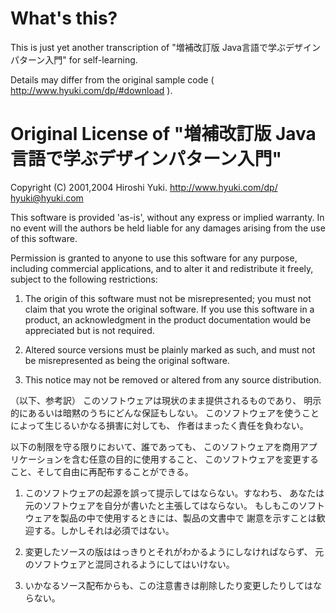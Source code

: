 # What's this?

This is just yet another transcription of  "増補改訂版 Java言語で学ぶデザインパターン入門" for self-learning.

Details may differ from the original sample code ( http://www.hyuki.com/dp/#download ).


# Original License of "増補改訂版 Java言語で学ぶデザインパターン入門"

Copyright (C) 2001,2004 Hiroshi Yuki.
http://www.hyuki.com/dp/
hyuki@hyuki.com

This software is provided 'as-is', without any express or implied warranty.
In no event will the authors be held liable for any damages
arising from the use of this software.

Permission is granted to anyone to use this software for any purpose,
including commercial applications, and to alter it and redistribute it freely,
subject to the following restrictions:

1. The origin of this software must not be misrepresented; you must not claim
that you wrote the original software. If you use this software in a product,
an acknowledgment in the product documentation would be appreciated but is not
required.

2. Altered source versions must be plainly marked as such, and must not be
misrepresented as being the original software.

3. This notice may not be removed or altered from any source distribution.

（以下、参考訳）
このソフトウェアは現状のまま提供されるものであり、
明示的にあるいは暗黙のうちにどんな保証もしない。
このソフトウェアを使うことによって生じるいかなる損害に対しても、
作者はまったく責任を負わない。

以下の制限を守る限りにおいて、誰であっても、
このソフトウェアを商用アプリケーションを含む任意の目的に使用すること、
このソフトウェアを変更すること、そして自由に再配布することができる。

1. このソフトウェアの起源を誤って提示してはならない。すなわち、
あなたは元のソフトウェアを自分が書いたと主張してはならない。
もしもこのソフトウェアを製品の中で使用するときには、製品の文書中で
謝意を示すことは歓迎する。しかしそれは必須ではない。

2. 変更したソースの版ははっきりとそれがわかるようにしなければならず、
元のソフトウェアと混同されるようにしてはいけない。

3. いかなるソース配布からも、この注意書きは削除したり変更したりしてはならない。
